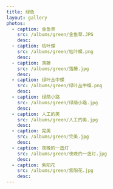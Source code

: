 ```yaml
---
title: 绿色
layout: gallery
photos:
  - caption: 金鱼草
    src: /albums/green/金鱼草.JPG
    desc: 
  - caption: 枯叶蝶
    src: /albums/green/枯叶蝶.png
    desc: 
  - caption: 落藤
    src: /albums/green/落藤.jpg
    desc: 
  - caption: 绿叶丛中蝶
    src: /albums/green/绿叶丛中蝶.png
    desc: 
  - caption: 绿荫小路
    src: /albums/green/绿荫小路.jpg
    desc: 
  - caption: 人工的美
    src: /albums/green/人工的美.jpg
    desc: 
  - caption: 完美
    src: /albums/green/完美.jpg
    desc: 
  - caption: 夜晚的一盏灯
    src: /albums/green/夜晚的一盏灯.jpg
    desc: 
  - caption: 紫阳花
    src: /albums/green/紫阳花.jpg
    desc: 
---
```

